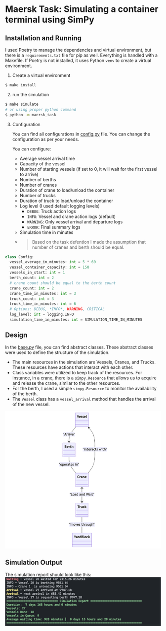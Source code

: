 # Maersk Task: Simulating a container terminal using SimPy

## Installation and Running
I used Poetry to manage the dependencies and virtual environment, but there is a `requirements.txt` file for pip as well. Everything is handled with a Makefile. If Poetry is not installed, it uses Python `venv` to create a virtual environment.

1. Create a virtual environment
```bash
$ make install
```
2. run the simulation
```bash
$ make simulate
# or using proper python command
$ python -m maersk_task
```
3. Configuration
   
    You can find all configurations in [config.py](maersk_task/config.py) file. You can change the configuration as per your needs.

    You can configure:
    - Average vessel arrival time
    - Capacity of the vessel
    - Number of starting vessels (if set to 0, it will wait for the first vessel to arrive)
    - Number of berths
    - Number of cranes
    - Duration of crane to load/unload the container
    - Number of trucks
    - Duration of truck to load/unload the container
    - Log level (I used default logging levels)
      - `DEBUG`: Truck action logs
      - `INFO`: Vessel and crane action logs (default)
      - `WARNING`: Only vessel arrival and departure logs
      - `ERROR`: Final summary logs
    - Simulation time in minutes
    - > Based on the task defention I made the assumption that number of cranes and berth should be equal.
  ```python
class Config:
    vessel_average_in_minutes: int = 5 * 60 
    vessel_container_capacity: int = 150
    vessels_in_start: int = 1
    berth_count: int = 2
    # crane count should be equal to the berth count
    crane_count: int = 2
    crane_time_in_minutes: int = 3
    truck_count: int = 3
    truck_time_in_minutes: int = 6
    # Options: DEBUG, *INFO*, WARNING, CRITICAL
    log_level: int = logging.INFO
    simulation_time_in_minutes: int = SIMULATION_TIME_IN_MINUTES
```


## Design
In the [base.py](maersk_task/base.py) file, you can find abstract classes. These abstract classes were used to define the structure of the simulation.

- The main resources in the simulation are Vessels, Cranes, and Trucks. These resources have actions that interact with each other.
- Class variables were utilized to keep track of the resources. For instance, in a crane, there is a `simpy.Resource` that allows us to acquire and release the crane, similar to the other resources.
- For the berth, I used a simple `simpy.Resource` to monitor the availability of the berth.
- The `Vessel` class has a `vessel_arrival` method that handles the arrival of the new vessel.

![Diagram](doc/diagram.png)

## Simulation Output
The simulation report should look like this:
![alt text](doc/simulation-report.png)
<!-- ![alt text](image.png) -->